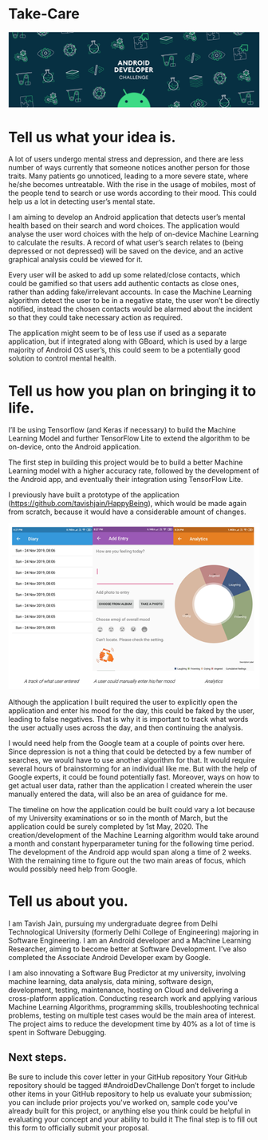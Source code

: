 # Take-Care
![Android Dev Challenge](https://github.com/tavishjain/Take-Care/blob/master/AndroidDevChallenge.PNG)


# Tell us what your idea is. 

A lot of users undergo mental stress and depression, and there are less number of ways currently that someone notices another person for those traits. Many patients go unnoticed, leading to a more severe state, where he/she becomes untreatable. With the rise in the usage of mobiles, most of the people tend to search or use words according to their mood. This could help us a lot in detecting user’s mental state. 
 
I am aiming to develop an Android application that detects user’s mental health based on their search and word choices. The application would analyse the user word choices with the help of on-device Machine Learning to calculate the results. A record of what user’s search relates to (being depressed or not depressed) will be saved on the device, and an active graphical analysis could be viewed for it.
 
Every user will be asked to add up some related/close contacts, which could be gamified so that users add authentic contacts as close ones, rather than adding fake/irrelevant accounts. In case the Machine Learning algorithm detect the user to be in a negative state, the user won’t be directly notified, instead the chosen contacts would be alarmed about the incident so that they could take necessary action as required.
 
The application might seem to be of less use if used as a separate application, but if integrated along with GBoard, which is used by a large majority of Android OS user’s, this could seem to be a potentially good solution to control mental health.

# Tell us how you plan on bringing it to life. 
I’ll be using Tensorflow (and Keras if necessary) to build the Machine Learning Model and further TensorFlow Lite to extend the algorithm to be on-device, onto the Android application.

The first step in building this project would be to build a better Machine Learning model with a higher accuracy rate, followed by the development of the Android app, and eventually their integration using TensorFlow Lite.

I previously have built a prototype of the application (https://github.com/tavishjain/HappyBeing), which would be made again from scratch, because it would have a considerable amount of changes. 

![App Screenshots](https://github.com/tavishjain/Take-Care/blob/master/appScreenshots.PNG)

Although the application I built required the user to explicitly open the application and enter his mood for the day, this could be faked by the user, leading to false negatives. That is why it is important to track what words the user actually uses across the day, and then continuing the analysis.

I would need help from the Google team at a couple of points over here.
Since depression is not a thing that could be detected by a few number of searches, we would have to use another algorithm for that. It would require several hours of brainstorming for an individual like me. But with the help of Google experts, it could be found potentially fast.
Moreover, ways on how to get actual user data, rather than the application I created wherein the user manually entered the data, will also be an area of guidance for me.

The timeline on how the application could be built could vary a lot because of my University examinations or so in the month of March, but the application could be surely completed by 1st May, 2020.
The creation/development of the Machine Learning algorithm would take around a month and constant hyperparameter tuning for the following time period. The development of the Android app would span along a time of 2 weeks. With the remaining time to figure out the two main areas of focus, which would possibly need help from Google. 




# Tell us about you. 
 I am Tavish Jain, pursuing my undergraduate degree from Delhi Technological University (formerly Delhi College of Engineering) majoring in Software Engineering. I am an Android developer and a Machine Learning Researcher, aiming to become better at Software Development. I've also completed the Associate Android Developer exam by Google. 

I am also innovating a Software Bug Predictor at my university, involving machine learning, data analysis, data mining, software design, development, testing, maintenance, hosting on Cloud and delivering a cross-platform application. Conducting research work and applying various Machine Learning Algorithms, programming skills, troubleshooting technical problems, testing on multiple test cases would be the main area of interest. The project aims to reduce the development time by 40% as a lot of time is spent in Software Debugging. 

## Next steps.  
 
Be sure to include this cover letter in your GitHub repository
Your GitHub repository should be tagged #AndroidDevChallenge
Don’t forget to include other items in your GitHub repository to help us evaluate your submission; you can include prior projects you've worked on, sample code you've already built for this project, or anything else you think could be helpful in evaluating your concept and your ability to build it
The final step is to fill out this form to officially submit your proposal. 


